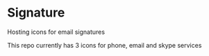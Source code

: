 # Signature
Hosting icons for email signatures

This repo currently has 3 icons for phone, email and skype services
